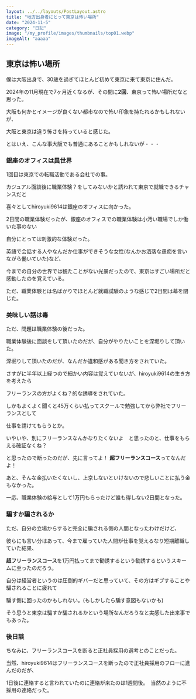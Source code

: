 ```yaml
---
layout: ../../layouts/PostLayout.astro
title: "地方出身者にとって東京は怖い場所"
date: "2024-11-5"
category: "日記"
image: "/my_profile/images/thumbnails/top01.webp"
imageAlt: "aaaaa"
---
```


## 東京は怖い場所

僕は大阪出身で、30歳を過ぎてほとんど初めて東京に来て東京に住んだ。

2024年の11月現在で7ヶ月近くなるが、その間に**2回**、東京って怖い場所だなと思った。

大阪も何かとイメージが良くない都市なので怖い印象を持たれるかもしれないが、

大阪と東京は違う怖さを持っていると感じた。

とはいえ、こんな事大阪でも普通にあることかもしれないが・・・

### 銀座のオフィスは異世界

1回目は東京での転職活動である会社での事。

カジュアル面談後に職業体験？をしてみないかと誘われて東京で就職できるチャンスだと

喜々としてhiroyuki9614は銀座のオフィスに向かった。

2日間の職業体験だったが、銀座のオフィスでの職業体験は小汚い職場でしか働いた事のない

自分にとっては刺激的な体験だった。

英語で会話する人やなんだか仕事ができそうな女性(なんかお洒落な愚痴を言いながら働いていた)など、

今までの自分の世界では観たことがない光景だったので、東京はすごい場所だと感動したのを覚えている。

ただ、職業体験とは名ばかりでほとんど就職試験のような感じで2日間は幕を閉じた。

### 美味しい話は毒

ただ、問題は職業体験の後だった。

職業体験後に面談をして頂いたのだが、自分がやりたいことを深堀りして頂いた。

深堀りして頂いたのだが、なんだか違和感がある聞き方をされていた。

さすがに半年以上経つので細かい内容は覚えていないが、hiroyuki9614の生き方を考えたら

フリーランスの方がよくね？的な誘導をされていた。

しかもよくよく聞くと45万くらい払ってスクールで勉強してから弊社でフリーランスとして

仕事を請けてもらうとか。

いやいや、別にフリーランスなんかなりたくないよ　と思ったのと、仕事をもらえる確証なくね？

と思ったので断ったのだが、先に言ってよ！ **超フリーランスコース**ってなんだよ！

あと、そんな金払いたくないし、上京しないといけないので悲しいことに払う金もなかった。

一応、職業体験の給与として1万円もらったけど誰も得しない2日間となった。

### 騙すか騙されるか

ただ、自分の立場からすると完全に騙される側の人間となったわけだけど、

彼らにも言い分はあって、今まで雇っていた人間が仕事を覚えるなり短期離職していた結果、

**超フリーランスコース**を1万円払ってまで勧誘するという勧誘するというスキームに至ったのだろう。

自分は経営者というのは圧倒的ギバーだと思っていて、その方はギブすることや騙されることに疲れて

騙す側に回ったのかもしれない。(もしかしたら騙す意図もないかも)

そう思うと東京は騙すか騙されるかという場所なんだろうなと実感した出来事でもあった。

### 後日談

ちなみに、フリーランスコースを断ると正社員採用の選考とのことだった。

当然、hiroyuki9614はフリーランスコースを断ったので正社員採用のフローに進んだのだが、

1日後に連絡すると言われていたのに連絡が来たのは1週間後。　当然のように不採用の連絡だった。
